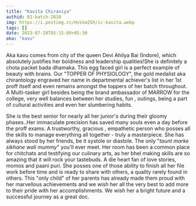 ```yaml
---
title: "Kavita Chiraniya"
authid: 01-batch-2018
img: https://i.postimg.cc/HsVxmZSh/ic-kavita.webp
tags: []
date: 2023-07-20T05:15:09+05:30
aka: "kavu"
---
```


Aka kavu comes from city of the queen Devi Ahilya Bai (Indore), which absolutely justifies her boldness and leadership qualities!She is definitely a chota packet bada dhamaka. This egg faced girl is a perfect example of beauty with brains. Our "TOPPER OF PHYSIOLOGY", the gold medalist aka chirantology engraved her name in departmental achiever's list in her 1st proff itself and even remains amongst the toppers of her batch throughout. A Multi-tasker girl besides being the brand ambassador of MARROW for the college, very well balances between her studies, fun , outings, being a part of cultural activities and even her slumbering habits.

She is the best senior for nearly all her junior's during their gloomy phases..Her immaculate precision has saved many souls even a day before the proff exams. A trustworthy, gracious , empathetic person who posses all the skills to manage everything all together - truly a masterpiece. She has always stood by her friends, be it systole or diastole. The only "_taunt marke sikhane wali mummy_" you'll ever meet. Her room has been a common place for chitchats and testifying our culinary arts, as her bhel making skills are so amazing that it will rock your tastebuds. A die heart fan of love stories, momos and paani puri. She posses one of those ability to finish all her file work before time and is ready to share with others, a quality rarely found in others. This "only child" of her parents has already made them proud with her marvellous achievements and we wish her all the very best to add more to their pride with her accomplishments. We wish her a bright future and a successful journey as a great doc.

